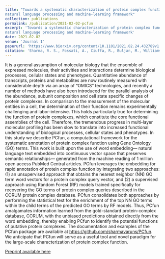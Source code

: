 ```yaml
---
title: "Towards a systematic characterization of protein complex function: a
natural language processing and machine-learning framework"
collection: publications
permalink: /publication/2021-02-02-pcfun
excerpt: 'Towards a systematic characterization of protein complex function: a
natural language processing and machine-learning framework'
date: 2021-02-02
venue: 'Journal 1'
paperurl: 'https://www.biorxiv.org/content/10.1101/2021.02.24.432789v1'
citation: 'Sharma, V. S., Fossati, A., Ciuffa, R., Buljan, M., Williams, E. G., & Chen, Z. (2021). Towards a systematic characterization of protein complex function : a natural language processing and machine-learning framework. 1–39.'
---
```

It is a general assumption of molecular biology that the ensemble of expressed molecules, their activities and interactions determine biological processes, cellular states and phenotypes. Quantitative abundance of transcripts, proteins and metabolites are now routinely measured with considerable depth via an array of “OMICS” technologies, and recently a number of methods have also been introduced for the parallel analysis of the abundance, subunit composition and cell state specific changes of protein complexes. In comparison to the measurement of the molecular entities in a cell, the determination of their function remains experimentally challenging and labor-intensive. This holds particularly true for determining the function of protein complexes, which constitute the core functional assemblies of the cell. Therefore, the tremendous progress in multi-layer molecular profiling has been slow to translate into increased functional understanding of biological processes, cellular states and phenotypes. In this study we describe PCfun, a computational framework for the systematic annotation of protein complex function using Gene Ontology (GO) terms. This work is built upon the use of word embedding— natural language text embedded into continuous vector space that preserves semantic relationships— generated from the machine reading of 1 million open access PubMed Central articles. PCfun leverages the embedding for rapid annotation of protein complex function by integrating two approaches: (1) an unsupervised approach that obtains the nearest neighbor (NN) GO term word vectors for a protein complex query vector, and (2) a supervised approach using Random Forest (RF) models trained specifically for recovering the GO terms of protein complex queries described in the CORUM protein complex database. PCfun consolidates both approaches by performing the statistical test for the enrichment of the top NN GO terms within the child terms of the predicted GO terms by RF models. Thus, PCfun amalgamates information learned from the gold-standard protein-complex database, CORUM, with the unbiased predictions obtained directly from the word embedding, thereby enabling PCfun to identify the potential functions of putative protein complexes. The documentation and examples of the PCfun package are available at https://github.com/sharmavaruns/PCfun. We anticipate that PCfun will serve as a useful tool and novel paradigm for the large-scale characterization of protein complex function.

[Preprint available here](https://www.biorxiv.org/content/10.1101/2021.02.24.432789v1)
